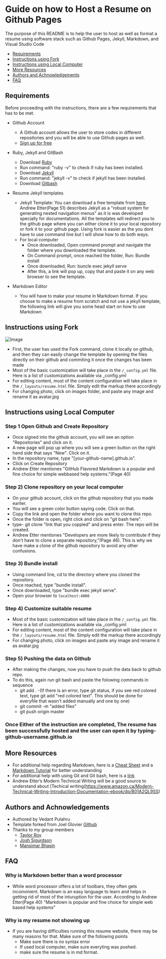 
# Guide on how to Host a Resume on Github Pages

The purpose of this README is to help the user to host as well as format a resume using software stack such as Github Pages, Jekyll, Markdown, and Visual Studio Code

- [Requirements](#Requirements)
- [Instructions using Fork](#instructions-using-fork)
- [Instructions using Local Computer](#Instructions-using-Local-Computer)
- [More Resources](#More-Resources)
- [Authors and Achnowledgements](#Authors-and-Achnowledgements)
- [FAQ](#FAQ)

## Requirements
Before proceeding with the instructions, there are a few requirements that has to be met.

- Github Account
  - A Github account allows the user to store codes in different repositories and you will be able to use Github pages as well.
  - [Sign up for free](https://www.github.com/)
 
- Ruby, Jekyll and GitBash
  - Download [Ruby](https://www.ruby-lang.org/en/downloads/)
  - Run command: "ruby -v" to check if ruby has been installed.
  - Download [Jekyll](https://jekyllrb.com/docs/installation/)
  - Run command: "jekyll -v" to check if jekyll has been installed.
  - Download [Gitbash](https://git-scm.com/downloads)
  
- Resume Jekyll templates
  - Jekyll Template: You can download a free template from [here](https://jekyllthemes.io/free). Andrew Etter(Page 51) describes Jekyll as a "robust system for generating nested navigation menus" as it is was developed specially for documentations. All the templates will redirect you to the github page where you can either clone it to your local repository or fork it to your github page. Using fork is easier as the you dont have to use command line but I will show how to do both ways.
  - For local computer
    - Once downloaded, Open command prompt and navigate the folder where you downloaded the template.
    - On Command prompt, once reached the folder, Run: Bundle install
    - Once downloaded, Run: buncle exec jekyll serve
    - After this, a link will pop up, copy that and paste it on any web browser to see the template.

- Markdown Editor
  - You will have to make your resume in Markdown format. If you choose to make a resume from scratch and not use a jekyll template, the following link will give you some head start on how to use Markdown
  

## Instructions using Fork
![Image](https://github.com/Vedant1206/Vedant1206.github.io/blob/gh-pages/images/Recording%202022-11-01%20at%2017.05.04.gif)

- First, the user has used the Fork command, clone it locally on github, and then they can easily change the template by opening the files directly on their github and commiting it once the changes has been made
- Most of the basic customization will take place in the `/_config.yml` file. Here is a list of customizations available via _config.yml
- For editing content, most of the content configuration will take place in the `/_layouts/resume.html` file. Simply edit the markup there accordingly
- For changing photo, click on images folder, and paste any image and rename it as avatar.jpg

## Instructions using Local Computer

### Step 1 Open Github and Create Repository
- Once signed into the github account, you will see an option "Repositories" and click on it.
- A new page will pop up where you will see a green button on the right hand side that says "New". Click on it.
- In the repository name, type "[your-github-name].github.io".
- Click on Create Repository
- Andrew Etter mentiones "GitHub Flavored Markdown is a popular and fine choice for simple webbased help systems."(Page 40)

### Step 2) Clone repository on your local computer
- On your github account, click on the github repository that you made earlier.
- You will see a green color button saying code. Click on that. 
- Copy the link and open the folder where you want to clone this repo.
- Once the folder is open, right click and click on "git bash here".
- type- git clone "link that you coppied" and press enter. The repo will be created.
- Andrew Etter mentiones "Developers are more likely to contribute if they don't have to clone a separate repository,"(Page 46). This is why we have make a clone of the github repository to avoid any other confusions. 


### Step 3) Bundle install
- Using command line, cd to the directory where you cloned the repository.
- Once reached, type "bundle install".
- Once downloaded, type "bundle exec jekyll serve".
- Open your browser to `localhost:4000`

### Step 4) Customize suitable resume
- Most of the basic customization will take place in the `/_config.yml` file. Here is a list of customizations available via _config.yml
- For editing content, most of the content configuration will take place in the `/_layouts/resume.html` file. Simply edit the markup there accordingly
- For changing photo, click on images and paste any image and rename it as avatar.jpg

### Step 5) Pushing the data on Github
- After making the changes, now you have to push the data back to github repo. 
- To do this, again run git bash and paste the folowing commands in sequence
  - git add .
    -(If there is an error, type git status, if you see red colored text, type git add "red colored text". This should be done for everyfile that wasn't added manually and one by one)
  - git commit -m "added files"
  - git push origin master

### Once Either of the instruction are completed, The resume has been successfully hosted and the user can open it by typing- github-username.github.io 

## More Resources
- For additional help regarding Markdown, here is a [Cheat Sheet](https://www.markdownguide.org/cheat-sheet/) and a [Markdown Tutorial](https://www.markdowntutorial.com/) for better understanding
- For additional help with using Git and Git bash, here is a [link](https://www.youtube.com/watch?v=USjZcfj8yxE)
- Andrew Etter’s Modern Technical Writing will be a good source to understand about [Techical writing(https://www.amazon.ca/Modern-Technical-Writing-Introduction-Documentation-ebook/dp/B01A2QL9SS)

## Authors and Achnowledgements
- Authored by Vedant Pulahru
- Template forked from Joel Glovier [Github](https://github.com/jglovier)
- Thanks to my group members
  - [Taylor Roy](https://github.com/TayRoy)
  - [Josh Sigurdson](https://github.com/joshsig)
  - [Mansimar Bhasin](https://github.com/mansimars)

## FAQ
### Why is Markdown better than a word processor
- While word processor offers a lot of toolbars, they often gets inconvinient. Markdown is an easy language to learn and helps in getting rid of most of the inturuption for the user. According to Andrew Etter(Page 40) "Markdown is popular and fine choice for simple web based help systems" 
### Why is my resume not showing up
- If you are having difficulties running this resume website, there may be many reasons for that. Make sure of the following points
  - Make sure there is no syntax error
  - If used local computer, make sure everyting was pushed.
  - make sure the resume is in md format.

